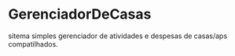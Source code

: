 # GerenciadorDeCasas
sitema simples gerenciador de atividades e despesas de casas/aps compatilhados.
